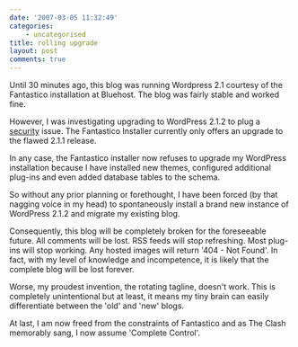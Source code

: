 ```yaml
---
date: '2007-03-05 11:32:49'
categories:
    - uncategorised
title: rolling upgrade
layout: post
comments: true
---
```

Until 30 minutes ago, this blog was running Wordpress 2.1 courtesy of
the Fantastico installation at Bluehost. The blog was fairly stable and
worked fine.

However, I was investigating upgrading to WordPress 2.1.2 to plug a
[security](http://wordpress.org/development/2007/03/upgrade-212/) issue.
The Fantastico Installer currently only offers an upgrade to the flawed
2.1.1 release.

In any case, the Fantastico installer now refuses to upgrade my
WordPress installation because I have installed new themes, configured
additional plug-ins and even added database tables to the schema.

So without any prior planning or forethought, I have been forced (by
that nagging voice in my head) to spontaneously install a brand new
instance of WordPress 2.1.2 and migrate my existing blog.

Consequently, this blog will be completely broken for the foreseeable
future. All comments will be lost. RSS feeds will stop refreshing. Most
plug-ins will stop working. Any hosted images will return '404 - Not
Found'. In fact, with my level of knowledge and incompetence, it is
likely that the complete blog will be lost forever.

Worse, my proudest invention, the rotating tagline, doesn't work. This
is completely unintentional but at least, it means my tiny brain can
easily differentiate between the 'old' and 'new' blogs.

At last, I am now freed from the constraints of Fantastico and as The
Clash memorably sang, I now assume 'Complete Control'.
